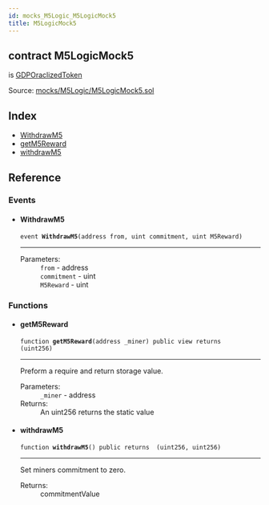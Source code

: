 ```yaml
---
id: mocks_M5Logic_M5LogicMock5
title: M5LogicMock5
---
```


<div class="contract-doc"><div class="contract"><h2 class="contract-header"><span class="contract-kind">contract</span> M5LogicMock5</h2><p class="base-contracts"><span>is</span> <a href="token_ERC20_GDPOraclizedToken.html">GDPOraclizedToken</a></p><div class="source">Source: <a href="https://github.com/Monetary-Foundation/MonetaryCoin/blob/v1.0.0/contracts/mocks/M5Logic/M5LogicMock5.sol" target="_blank">mocks/M5Logic/M5LogicMock5.sol</a></div></div><div class="index"><h2>Index</h2><ul><li><a href="mocks_M5Logic_M5LogicMock5.html#WithdrawM5">WithdrawM5</a></li><li><a href="mocks_M5Logic_M5LogicMock5.html#getM5Reward">getM5Reward</a></li><li><a href="mocks_M5Logic_M5LogicMock5.html#withdrawM5">withdrawM5</a></li></ul></div><div class="reference"><h2>Reference</h2><div class="events"><h3>Events</h3><ul><li><div class="item event"><span id="WithdrawM5" class="anchor-marker"></span><h4 class="name">WithdrawM5</h4><div class="body"><code class="signature">event <strong>WithdrawM5</strong><span>(address from, uint commitment, uint M5Reward) </span></code><hr/><dl><dt><span class="label-parameters">Parameters:</span></dt><dd><div><code>from</code> - address</div><div><code>commitment</code> - uint</div><div><code>M5Reward</code> - uint</div></dd></dl></div></div></li></ul></div><div class="functions"><h3>Functions</h3><ul><li><div class="item function"><span id="getM5Reward" class="anchor-marker"></span><h4 class="name">getM5Reward</h4><div class="body"><code class="signature">function <strong>getM5Reward</strong><span>(address _miner) </span><span>public </span><span>view </span><span>returns  (uint256) </span></code><hr/><div class="description"><p>Preform a require and return storage value.</p></div><dl><dt><span class="label-parameters">Parameters:</span></dt><dd><div><code>_miner</code> - address</div></dd><dt><span class="label-return">Returns:</span></dt><dd>An uint256 returns the static value</dd></dl></div></div></li><li><div class="item function"><span id="withdrawM5" class="anchor-marker"></span><h4 class="name">withdrawM5</h4><div class="body"><code class="signature">function <strong>withdrawM5</strong><span>() </span><span>public </span><span>returns  (uint256, uint256) </span></code><hr/><div class="description"><p>Set miners commitment to zero.</p></div><dl><dt><span class="label-return">Returns:</span></dt><dd>commitmentValue</dd></dl></div></div></li></ul></div></div></div>
